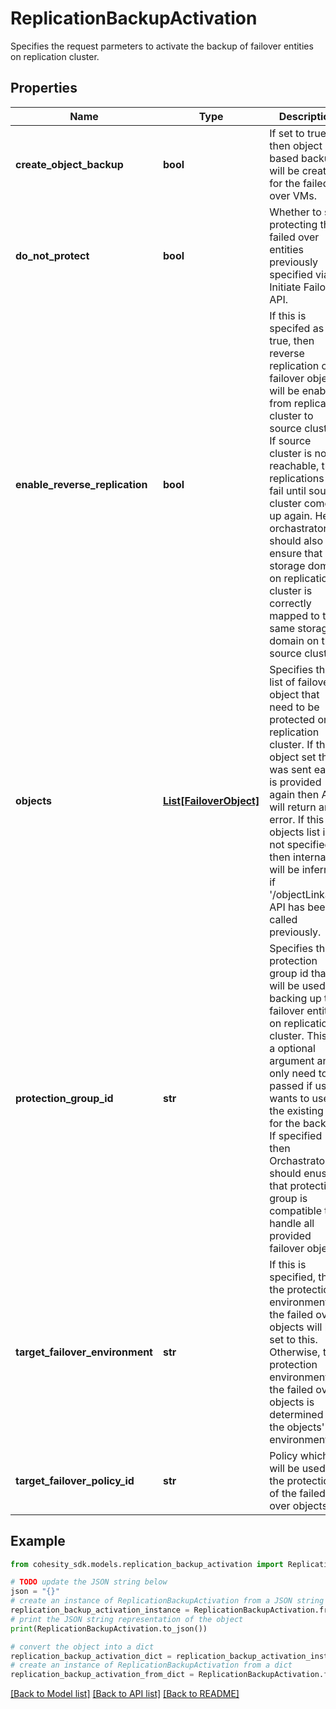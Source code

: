# ReplicationBackupActivation

Specifies the request parmeters to activate the backup of failover entities on replication cluster.

## Properties

Name | Type | Description | Notes
------------ | ------------- | ------------- | -------------
**create_object_backup** | **bool** | If set to true then object based backups will be created for the failed over VMs. | [optional] 
**do_not_protect** | **bool** | Whether to skip protecting the failed over entities previously specified via Initiate Failover API. | [optional] 
**enable_reverse_replication** | **bool** | If this is specifed as true, then reverse replication of failover objects will be enabled from replication cluster to source cluster. If source cluster is not reachable, then replications will fail until source cluster comes up again. Here orchastrator should also ensure that storage domain on replication cluster is correctly mapped to the same storage domain on the source cluster. | [optional] 
**objects** | [**List[FailoverObject]**](FailoverObject.md) | Specifies the list of failover object that need to be protected on replication cluster. If the object set that was sent earlier is provided again then API will return an error. If this objects list is not specified then internally it will be inferred if &#39;/objectLinkage&#39; API has been called previously. | [optional] 
**protection_group_id** | **str** | Specifies the protection group id that will be used for backing up the failover entities on replication cluster. This is a optional argument and only need to be passed if user wants to use the existing job for the backup. If specified then Orchastrator should enusre that protection group is compatible to handle all provided failover objects. | [optional] 
**target_failover_environment** | **str** | If this is specified, then the protection environment of the failed over objects will be set to this. Otherwise, the protection environment of the failed over objects is determined by the objects&#39; environment. | [optional] 
**target_failover_policy_id** | **str** | Policy which will be used in the protection of the failed over objects. | [optional] 

## Example

```python
from cohesity_sdk.models.replication_backup_activation import ReplicationBackupActivation

# TODO update the JSON string below
json = "{}"
# create an instance of ReplicationBackupActivation from a JSON string
replication_backup_activation_instance = ReplicationBackupActivation.from_json(json)
# print the JSON string representation of the object
print(ReplicationBackupActivation.to_json())

# convert the object into a dict
replication_backup_activation_dict = replication_backup_activation_instance.to_dict()
# create an instance of ReplicationBackupActivation from a dict
replication_backup_activation_from_dict = ReplicationBackupActivation.from_dict(replication_backup_activation_dict)
```
[[Back to Model list]](../README.md#documentation-for-models) [[Back to API list]](../README.md#documentation-for-api-endpoints) [[Back to README]](../README.md)


